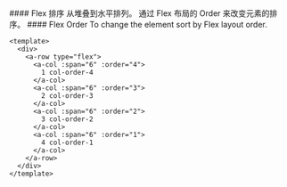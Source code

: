 <cn>
#### Flex 排序
从堆叠到水平排列。
通过 Flex 布局的 Order 来改变元素的排序。
</cn>

<us>
#### Flex Order
To change the element sort by Flex layout order.
</us>

```vue
<template>
  <div>
    <a-row type="flex">
      <a-col :span="6" :order="4">
        1 col-order-4
      </a-col>
      <a-col :span="6" :order="3">
        2 col-order-3
      </a-col>
      <a-col :span="6" :order="2">
        3 col-order-2
      </a-col>
      <a-col :span="6" :order="1">
        4 col-order-1
      </a-col>
    </a-row>
  </div>
</template>
```
